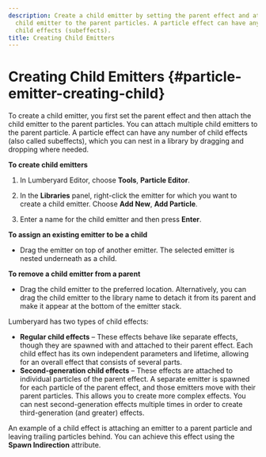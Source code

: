 ```yaml
---
description: Create a child emitter by setting the parent effect and attaching the
  child emitter to the parent particles. A particle effect can have any number of
  child effects (subeffects).
title: Creating Child Emitters
---
```

# Creating Child Emitters {#particle-emitter-creating-child}

To create a child emitter, you first set the parent effect and then attach the child emitter to the parent particles\. You can attach multiple child emitters to the parent particle\. A particle effect can have any number of child effects \(also called subeffects\), which you can nest in a library by dragging and dropping where needed\.

**To create child emitters**

1. In Lumberyard Editor, choose **Tools**, **Particle Editor**\.

1. In the **Libraries** panel, right\-click the emitter for which you want to create a child emitter\. Choose **Add New**, **Add Particle**\.

1. Enter a name for the child emitter and then press **Enter**\.

**To assign an existing emitter to be a child**
+ Drag the emitter on top of another emitter\. The selected emitter is nested underneath as a child\. 

**To remove a child emitter from a parent**
+ Drag the child emitter to the preferred location\. Alternatively, you can drag the child emitter to the library name to detach it from its parent and make it appear at the bottom of the emitter stack\.

Lumberyard has two types of child effects:
+ **Regular child effects** – These effects behave like separate effects, though they are spawned with and attached to their parent effect\. Each child effect has its own independent parameters and lifetime, allowing for an overall effect that consists of several parts\.
+ **Second\-generation child effects** – These effects are attached to individual particles of the parent effect\. A separate emitter is spawned for each particle of the parent effect, and those emitters move with their parent particles\. This allows you to create more complex effects\. You can nest second\-generation effects multiple times in order to create third\-generation \(and greater\) effects\.

An example of a child effect is attaching an emitter to a parent particle and leaving trailing particles behind\. You can achieve this effect using the **Spawn Indirection** attribute\.